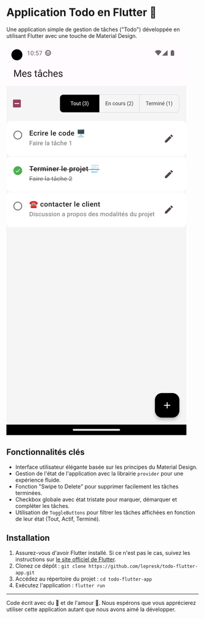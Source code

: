 # Application Todo en Flutter 💼

Une application simple de gestion de tâches ("Todo") développée en utilisant Flutter avec une touche de Material Design.

![App Preview](app_preview.png)

## Fonctionnalités clés

- Interface utilisateur élégante basée sur les principes du Material Design.
- Gestion de l'état de l'application avec la librairie `provider` pour une expérience fluide.
- Fonction "Swipe to Delete" pour supprimer facilement les tâches terminées.
- Checkbox globale avec état tristate pour marquer, démarquer et compléter les tâches.
- Utilisation de `ToggleButtons` pour filtrer les tâches affichées en fonction de leur état (Tout, Actif, Terminé).


## Installation

1. Assurez-vous d'avoir Flutter installé. Si ce n'est pas le cas, suivez les instructions sur [le site officiel de Flutter](https://flutter.dev/docs/get-started/install).
2. Clonez ce dépôt : `git clone https://github.com/lepresk/todo-flutter-app.git`
3. Accédez au répertoire du projet : `cd todo-flutter-app`
4. Exécutez l'application : `flutter run`

---

Code écrit avec du 💖 et de l'amour 🥰. Nous espérons que vous apprécierez utiliser cette application autant que nous avons aimé la développer.
